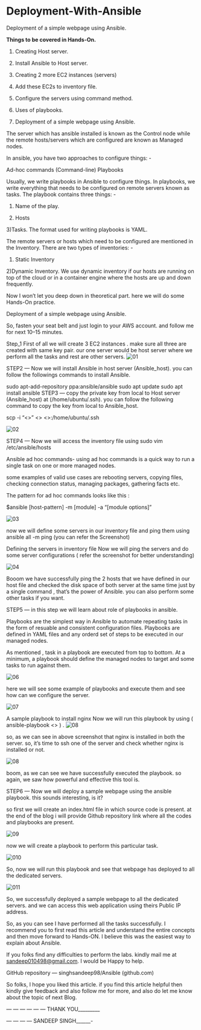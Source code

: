 # Deployment-With-Ansible
Deployment of a simple webpage using Ansible.



<strong>Things to be covered in Hands-On.</strong>

1. Creating Host server.

2. Install Ansible to Host server.

3. Creating 2 more EC2 instances (servers)

4. Add these EC2s to inventory file.

5. Configure the servers using command method.

6. Uses of playbooks.

7. Deployment of a simple webpage using Ansible.




The server which has ansible installed is known as the Control node while the remote hosts/servers which are configured are known as Managed nodes.

In ansible, you have two approaches to configure things: -

Ad-hoc commands (Command-line)
Playbooks

Usually, we write playbooks in Ansible to configure things. In playbooks, we write everything that needs to be configured on remote servers known as tasks. The playbook contains three things: -

1) Name of the play.

2) Hosts

3)Tasks. The format used for writing playbooks is YAML.

The remote servers or hosts which need to be configured are mentioned in the Inventory. There are two types of inventories: -

1) Static Inventory

2)Dynamic Inventory. We use dynamic inventory if our hosts are running on top of the cloud or in a container engine where the hosts are up and down frequently.

Now I won’t let you deep down in theoretical part. here we will do some Hands-On practice.

Deployment of a simple webpage using Ansible.

So, fasten your seat belt and just login to your AWS account. and follow me for next 10–15 minutes.

Step_1
First of all we will create 3 EC2 instances . make sure all three are created with same key pair. our one server would be host server where we perform all the tasks and rest are other servers.
![01](https://github.com/princekwes/Deployment-With-Ansible/assets/1629130/bc166171-419c-4c8a-9849-9136c5568da7)

STEP2
— Now we will install Ansible in host server (Ansible_host). you can follow the followings commands to install Ansible.

sudo apt-add-repository ppa:ansible/ansible
sudo apt update
sudo apt install ansible
STEP3
— copy the private key from local to Host server (Ansible_host) at (/home/ubuntu/.ssh). you can follow the following command to copy the key from local to Ansible_host.

scp -i “<<key pair name>>” <<key pair name>> <<public DNS of EC2>>:/home/ubuntu/.ssh

![02](https://github.com/princekwes/Deployment-With-Ansible/assets/1629130/7e916015-7aeb-4d4b-8820-40d96383f3cd)

STEP4
— Now we will access the inventory file using sudo vim /etc/ansible/hosts

Ansible ad hoc commands- using ad hoc commands is a quick way to run a single task on one or more managed nodes.

some examples of valid use cases are rebooting servers, copying files, checking connection status, managing packages, gathering facts etc.

The pattern for ad hoc commands looks like this :

$ansible [host-pattern] -m [module] -a “[module options]”

![03](https://github.com/princekwes/Deployment-With-Ansible/assets/1629130/2de5a6bb-988e-4ad9-9aa7-b3dbc9d2443a)

now we will define some servers in our inventory file and ping them using ansible all -m ping (you can refer the Screenshot)


Defining the servers in inventory file
Now we will ping the servers and do some server configurations ( refer the screenshot for better understanding)

![04](https://github.com/princekwes/Deployment-With-Ansible/assets/1629130/66df000b-1a8a-4a87-b2f1-803fb07b592f)

Booom we have successfully ping the 2 hosts that we have defined in our host file and checked the disk space of both server at the same time just by a single command , that’s the power of Ansible. you can also perform some other tasks if you want.

STEP5
— in this step we will learn about role of playbooks in ansible.

Playbooks are the simplest way in Ansible to automate repeating tasks in the form of resuable and consistent configuration files. Playbooks are defined in YAML files and any orderd set of steps to be executed in our managed nodes.

As mentioned , task in a playbook are executed from top to bottom. At a minimum, a playbook should define the managed nodes to target and some tasks to run against them.

![06](https://github.com/princekwes/Deployment-With-Ansible/assets/1629130/91e08d9a-4eec-47a6-8c1f-ffff1d64bfd2)

here we will see some example of playbooks and execute them and see how can we configure the server.

![07](https://github.com/princekwes/Deployment-With-Ansible/assets/1629130/fcffca47-8672-46d3-9e8d-49e2b29161f1)

A sample playbook to install nginx
Now we will run this playbook by using ( ansible-playbook <<name of play book>> ) .
![08](https://github.com/princekwes/Deployment-With-Ansible/assets/1629130/2a3cd589-07b5-4278-819f-612a80e4aa03)

so, as we can see in above screenshot that nginx is installed in both the server. so, it’s time to ssh one of the server and check whether nginx is installed or not.

![08](https://github.com/princekwes/Deployment-With-Ansible/assets/1629130/23ac85f2-40c4-4c06-b804-867b659d8361)

boom, as we can see we have successfully executed the playbook. so again, we saw how powerful and effective this tool is.

STEP6
— Now we will deploy a sample webpage using the ansible playbook. this sounds interesting, is it?

so first we will create an index.html file in which source code is present. at the end of the blog i will provide Github repository link where all the codes and playbooks are present.

![09](https://github.com/princekwes/Deployment-With-Ansible/assets/1629130/6a58c0c8-c551-4e8c-89c8-7d33b13d4ca2)

now we will create a playbook to perform this particular task.

![010](https://github.com/princekwes/Deployment-With-Ansible/assets/1629130/ff343c0e-a376-40d4-b29c-dc8d9437e636)

So, now we will run this playbook and see that webpage has deployed to all the dedicated servers.

![011](https://github.com/princekwes/Deployment-With-Ansible/assets/1629130/4df6b6ca-f61c-4a1e-8a9c-b9580bb3291a)

So, we successfully deployed a sample webpage to all the dedicated servers. and we can access this web application using theirs Public IP address.

So, as you can see I have performed all the tasks successfully. I recommend you to first read this article and understand the entire concepts and then move forward to Hands-ON. I believe this was the easiest way to explain about Ansible.

If you folks find any difficulties to perform the labs. kindly mail me at sandeep010498@gmail.com. I would be Happy to help.

GitHub repository — singhsandeep98/Ansible (github.com)

So folks, I hope you liked this article. if you find this article helpful then kindly give feedback and also follow me for more, and also do let me know about the topic of next Blog.

— — — — — — THANK YOU_________

— — — — SANDEEP SINGH______-
